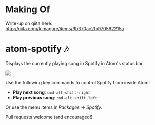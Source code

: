 # Making Of

Write-up on qiita here: http://qiita.com/kimagure/items/9b370ac2fb970562215a

# atom-spotify :notes:

Displays the currently playing song in Spotify in Atom's status bar.

![](https://dl.dropbox.com/s/5grx2ol4g4lcvb0/Screenshot%202014-02-28%2021.40.14.png)

Use the following key commands to control Spotify from inside Atom:

- **Play next song**: `cmd-alt-shift-right`
- **Play previous song**: `cmd-alt-shift-left`

Or use the menu items in *Packages -> Spotify*.

Pull requests welcome (and encouraged!)
